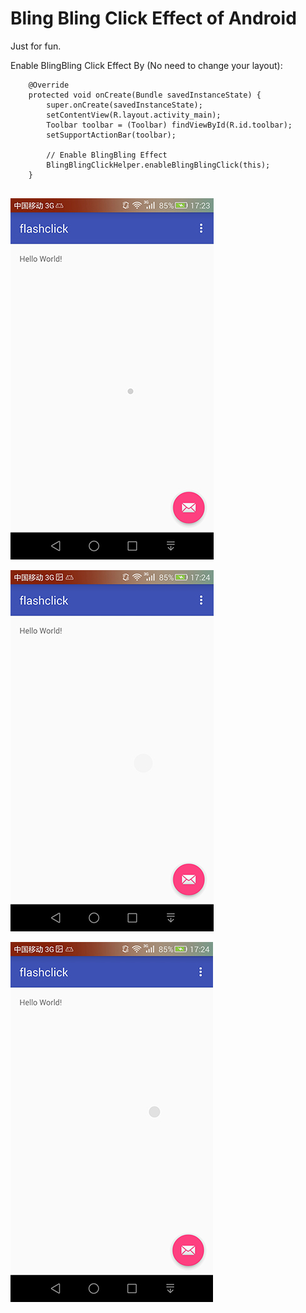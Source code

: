 Bling Bling Click Effect of Android
==========

Just for fun. 

Enable BlingBling Click Effect By (No need to change your layout):

```
	@Override
    protected void onCreate(Bundle savedInstanceState) {
        super.onCreate(savedInstanceState);
        setContentView(R.layout.activity_main);
        Toolbar toolbar = (Toolbar) findViewById(R.id.toolbar);
        setSupportActionBar(toolbar);
        
        // Enable BlingBling Effect
        BlingBlingClickHelper.enableBlingBlingClick(this);
    }
    
```

![Alt text](screenshots/1.jpeg)

![Alt text](screenshots/2.jpeg)

![Alt text](screenshots/3.jpeg)




